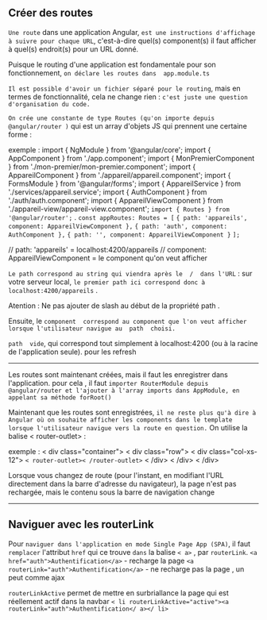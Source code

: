 ## Créer des routes

`Une route` dans une application Angular, `est une instructions d'affichage à suivre pour chaque URL`, c'est-à-dire quel(s) component(s) il faut afficher à quel(s) endroit(s) pour un URL donné.

Puisque le routing d'une application est fondamentale pour son fonctionnement, `on déclare les routes dans  app.module.ts`

`Il est possible d'avoir un fichier séparé pour le routing`, mais en termes de fonctionnalité, cela ne change rien : `c'est juste une question d'organisation du code.`

`On crée une constante de type Routes (qu'on importe depuis  @angular/router )` qui est un array d'objets JS qui prennent une certaine forme :

exemple :
    import { NgModule } from '@angular/core';
    import { AppComponent } from './app.component';
    import { MonPremierComponent } from './mon-premier/mon-premier.component';
    import { AppareilComponent } from './appareil/appareil.component';
    import { FormsModule } from '@angular/forms';
    import { AppareilService } from './services/appareil.service';
    import { AuthComponent } from './auth/auth.component';
    import { AppareilViewComponent } from './appareil-view/appareil-view.component';
    `import { Routes } from '@angular/router';`
.
    `const appRoutes: Routes = [`
        `{ path: 'appareils', component: AppareilViewComponent },`
        `{ path: 'auth', component: AuthComponent },`
        `{ path: '', component: AppareilViewComponent }`
    `];`

//  path: 'appareils' =  localhost:4200/appareils 
//  component: AppareilViewComponent = le component qu'on veut afficher 


`Le path correspond au string qui viendra après le  /  dans l'URL` : sur votre serveur local, `le premier path ici correspond donc à localhost:4200/appareils` .

Atention : Ne pas ajouter de slash au début de la propriété  path .

Ensuite, le  `component  correspond au component que l'on veut afficher lorsque l'utilisateur navigue au  path  choisi.`

`path  vide`, qui correspond tout simplement à  localhost:4200  (ou à la racine de l'application seule). pour les refresh

-------------------------

Les routes sont maintenant créées, mais il faut les enregistrer dans l'application.
pour cela , il faut `importer RouterModule depuis @angular/router et l'ajouter à l'array imports dans AppModule, en appelant sa méthode forRoot()`

Maintenant que les routes sont enregistrées, `il ne reste plus qu'à dire à Angular où on souhaite afficher les components dans le template lorsque l'utilisateur navigue vers la route en question.`  On utilise la balise  < router-outlet>  :

exemple : 
    < div class="container">
    < div class="row">
        < div class="col-xs-12">
            `< router-outlet>< /router-outlet>`
        < /div>
    < /div>
    < /div>

Lorsque vous changez de route (pour l'instant, en modifiant l'URL directement dans la barre d'adresse du navigateur), la page n'est pas rechargée, mais le contenu sous la barre de navigation change

---------------------------------------

## Naviguer avec les routerLink

Pour `naviguer dans l'application en mode Single Page App (SPA)`, il faut `remplacer` l'attribut `href` qui ce trouve `dans` la balise `< a>` , par `routerLink`.
    `<a href="auth">Authentification</a>`       - recharge la page 
    `<a routerLink="auth">Authentification</a>` - ne recharge pas la page , un peut comme ajax

`routerLinkActive` permet de mettre en surbriallance la page qui est réellement actif dans la navbar
    `< li routerLinkActive="active"><a routerLink="auth">Authentification</ a></ li>`